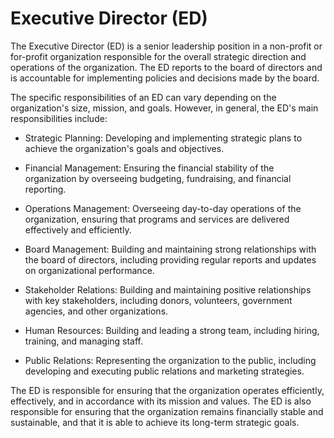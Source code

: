 # Executive Director (ED)

The Executive Director (ED) is a senior leadership position in a non-profit or for-profit organization responsible for the overall strategic direction and operations of the organization. The ED reports to the board of directors and is accountable for implementing policies and decisions made by the board.

The specific responsibilities of an ED can vary depending on the organization's size, mission, and goals. However, in general, the ED's main responsibilities include:

* Strategic Planning: Developing and implementing strategic plans to achieve the organization's goals and objectives.

* Financial Management: Ensuring the financial stability of the organization by overseeing budgeting, fundraising, and financial reporting.

* Operations Management: Overseeing day-to-day operations of the organization, ensuring that programs and services are delivered effectively and efficiently.

* Board Management: Building and maintaining strong relationships with the board of directors, including providing regular reports and updates on organizational performance.

* Stakeholder Relations: Building and maintaining positive relationships with key stakeholders, including donors, volunteers, government agencies, and other organizations.

* Human Resources: Building and leading a strong team, including hiring, training, and managing staff.

* Public Relations: Representing the organization to the public, including developing and executing public relations and marketing strategies.

The ED is responsible for ensuring that the organization operates efficiently, effectively, and in accordance with its mission and values. The ED is also responsible for ensuring that the organization remains financially stable and sustainable, and that it is able to achieve its long-term strategic goals.